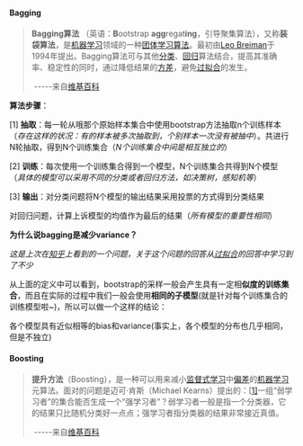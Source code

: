 #### Bagging

> **Bagging算法** （英语：**B**ootstrap **agg**regat**ing**，引导聚集算法），又称**装袋算法**，是[机器学习](https://zh.wikipedia.org/wiki/%E6%9C%BA%E5%99%A8%E5%AD%A6%E4%B9%A0)领域的一种[团体学习](https://zh.wikipedia.org/w/index.php?title=%E5%9B%A2%E4%BD%93%E5%AD%A6%E4%B9%A0&action=edit&redlink=1)[算法](https://zh.wikipedia.org/wiki/%E7%AE%97%E6%B3%95)。最初由[Leo Breiman](https://zh.wikipedia.org/w/index.php?title=Leo_Breiman&action=edit&redlink=1)于1994年提出。Bagging算法可与其他[分类](https://zh.wikipedia.org/wiki/%E7%BB%9F%E8%AE%A1%E5%88%86%E7%B1%BB)、[回归](https://zh.wikipedia.org/wiki/%E5%9B%9E%E5%BD%92%E5%88%86%E6%9E%90)算法结合，提高其准确率、稳定性的同时，通过降低结果的[方差](https://zh.wikipedia.org/wiki/%E6%96%B9%E5%B7%AE)，避免[过拟合](https://zh.wikipedia.org/wiki/%E8%BF%87%E6%8B%9F%E5%90%88)的发生。
>
> ​															-----来自[维基百科](https://zh.wikipedia.org/wiki/Bagging%E7%AE%97%E6%B3%95)

**算法步骤**：

[1] **抽取**：每一轮从哦那个原始样本集合中使用bootstrap方法抽取n个训练样本（*存在这样的状况：有的样本被多次抽取到，个别样本一次没有被抽中*）。共进行N轮抽取，得到N个训练集合（*N个训练集合中间是相互独立的*）

[2] **训练**：每次使用一个训练集合得到一个模型，N个训练集合共得到N个模型（*具体的模型可以采用不同的分类或者回归方法，如决策树，感知机等*）

[3] **输出**：对分类问题将N个模型的输出结果采用投票的方式得到分类结果

​		  对回归问题，计算上诉模型的均值作为最后的结果（*所有模型的重要性相同*）

**为什么说bagging是减少variance？**

*这是上次在[知乎](https://www.zhihu.com/question/26760839)上看到的一个问题，关于这个问题的回答从[过拟合](https://www.zhihu.com/people/guo-ni-he/answers)的回答中学习到了不少*

从上面的定义中可以看到，bootstrap的采样一般会产生具有一定相**似度的训练集合**，而且在实际的过程中我们一般会使用**相同的子模型**(就是针对每个训练集合的训练模型啦~)，所以可以做一个这样的结论：

各个模型具有近似相等的bias和variance(事实上，各个模型的分布也几乎相同，但是不独立)









#### Boosting

> **提升方法**（Boosting），是一种可以用来减小[监督式学习](https://zh.wikipedia.org/wiki/%E7%9B%A3%E7%9D%A3%E5%BC%8F%E5%AD%B8%E7%BF%92)中[偏差](https://zh.wikipedia.org/wiki/%E5%81%8F%E5%B7%AE)的[机器学习](https://zh.wikipedia.org/wiki/%E6%9C%BA%E5%99%A8%E5%AD%A6%E4%B9%A0)元算法。面对的问题是迈可·肯斯（Michael Kearns）提出的：[[1\]](https://zh.wikipedia.org/wiki/%E6%8F%90%E5%8D%87%E6%96%B9%E6%B3%95#cite_note-Kearns88-1)一组“弱学习者”的集合能否生成一个“强学习者”？弱学习者一般是指一个分类器，它的结果只比随机分类好一点点；强学习者指分类器的结果非常接近真值。
>
> ​															-----来自[维基百科](https://zh.wikipedia.org/wiki/%E6%8F%90%E5%8D%87%E6%96%B9%E6%B3%95)